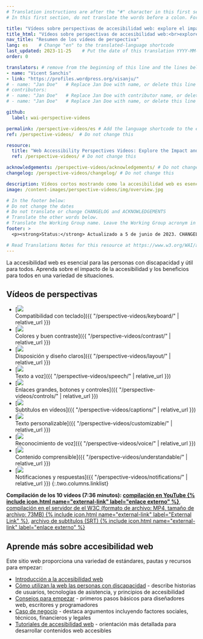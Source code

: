 ```yaml
---
# Translation instructions are after the "#" character in this first section. They are comments that do not show up in the web page. You do not need to translate the instructions after "#".
# In this first section, do not translate the words before a colon. For example, do not translate "title:". Do translate the text after "title:"

title: "Vídeos sobre perspectivas de accesibilidad web: explore el impacto y los beneficios para todos"
title_html: "Vídeos sobre perspectivas de accesibilidad web:<br>explore el impacto y los beneficios para todos"
nav_title: "Resumen de los vídeos de perspectiva"
lang: es    # Change "en" to the translated-language shortcode
last_updated: 2023-11-25    # Put the date of this translation YYYY-MM-DD (with month in the middle)
order: 0

translators: # remove from the beginning of this line and the lines below: "# " (the hash sign and the space)
- name: "Vicent Sanchis"   
- link: "https://profiles.wordpress.org/visanju/"
# - name: "Jan Doe"   # Replace Jan Doe with name, or delete this line if not multiple translators
# contributors:
# - name: "Jan Doe"   # Replace Jan Doe with contributor name, or delete this line if none
# - name: "Jan Doe"   # Replace Jan Doe with name, or delete this line if not multiple contributors

github:
  label: wai-perspective-videos

permalink: /perspective-videos/es # Add the language shortcode to the end, with no slash at the end. For example /path/to/file/fr
ref: /perspective-videos/  # Do not change this

resource:
  title: "Web Accessibility Perspectives Videos: Explore the Impact and Benefits for Everyone"
  ref: /perspective-videos/ # Do not change this

acknowledgements: /perspective-videos/acknowledgements/ # Do not change this
changelog: /perspective-videos/changelog/ # Do not change this

description: Vídeos cortos mostrando como la accesibilidad web es esencial para las personas con discapacidad y útil para todos en una variedad de situaciones.
image: /content-images/perspective-videos/img/overview.jpg

# In the footer below:
# Do not change the dates
# Do not translate or change CHANGELOG and ACKNOWLEDGEMENTS
# Translate the other words below.
# Translate the Working Group name. Leave the Working Group acronym in English.
footer: >
  <p><strong>Status:</strong> Actualizado a 5 de junio de 2023. CHANGELOG.<br><strong>Editor and project lead:</strong> <a href="https://www.w3.org/People/shadi">Shadi Abou-Zahra</a>. Desarrollado por el <a href="https://www.w3.org/WAI/EO/">Grupo de Trabajo de Educación y Divulgación (EOWG)</a> con el apoyo de <a href="https://www.w3.org/WAI/DEV/">proyecto WAI-DEV </a>, cofinanciado por la Comisión Europea. ACKNOWLEDGEMENTS.</p>

# Read Translations Notes for this resource at https://www.w3.org/WAI/about/translating/resources/resource-specific-instructions/
---
```


La accesibilidad web es esencial para las personas con discapacidad y útil para todos. Aprenda sobre el impacto de la accesibilidad y los beneficios para todos en una variedad de situaciones.

## Vídeos de perspectivas

-   [![](/content-images/perspective-videos/thumbnails/keyboard.jpg)<br>Compatibilidad con teclado]({{ "/perspective-videos/keyboard/" | relative_url }})
-   [![](/content-images/perspective-videos/thumbnails/contrast.jpg)<br>Colores y buen contraste]({{ "/perspective-videos/contrast/" | relative_url }})
-   [![](/content-images/perspective-videos/thumbnails/layout.jpg)<br>Disposición y diseño claros]({{ "/perspective-videos/layout/" | relative_url }})
-   [![](/content-images/perspective-videos/thumbnails/speech.jpg)<br>Texto a voz]({{ "/perspective-videos/speech/" | relative_url }})
-   [![](/content-images/perspective-videos/thumbnails/controls.jpg)<br>Enlaces grandes, botones y controles]({{ "/perspective-videos/controls/" | relative_url }})
-   [![](/content-images/perspective-videos/thumbnails/captions.jpg)<br>Subtítulos en vídeos]({{ "/perspective-videos/captions/" | relative_url }})
-   [![](/content-images/perspective-videos/thumbnails/customizable.jpg)<br>Texto personalizable]({{ "/perspective-videos/customizable/" | relative_url }})
-   [![](/content-images/perspective-videos/thumbnails/voice.jpg)<br>Reconocimiento de voz]({{ "/perspective-videos/voice/" | relative_url }})
-   [![](/content-images/perspective-videos/thumbnails/understandable.jpg)<br>Contenido comprensible]({{ "/perspective-videos/understandable/" | relative_url }})
-   [![](/content-images/perspective-videos/thumbnails/notifications.jpg)<br>Notificaciones y respuestas]({{ "/perspective-videos/notifications/" | relative_url }})
{:.two.columns.linklist}

**Compilación de los 10 vídeos (7:36 minutos): [compilación en YouTube {% include icon.html name="external-link" label="enlace externo" %}](https://www.youtube.com/watch?v=3f31oufqFSM)**, [compilación en el servidor de el W3C (formato de archivo: MP4, tamaño de archivo: 73MB) {% include icon.html name="external-link" label="External Link" %}](https://media.w3.org/wai/perspective-videos/compilation.mp4), [archivo de subtítulos (SRT) {% include icon.html name="external-link" label="enlace externo" %}](https://media.w3.org/wai/perspective-videos/compilation.srt)

## Aprende más sobre accesibilidad web

Este sitio web proporciona una variedad de estándares, pautas y recursos para empezar:

-   [Introducción a la accesibilidad web](/fundamentals/accessibility-intro/)
-   [Cómo utilizan la web las personas con discapacidad](/people-use-web/) - describe historias de usuarios, tecnologías de asistencia, y principios de accesibilidad
-   [Consejos para empezar](/tips/) - primeros pasos básicos para diseñadores web, escritores y programadores
-   [Caso de negocio](/business-case/) - destaca argumentos incluyendo factores sociales, técnicos, financieros y legales
-   [Tutoriales de accesibilidad web](/tutorials/) - orientación más detallada para desarrollar contenidos web accesibles
